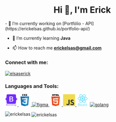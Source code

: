 <h1 align="center">Hi 👋, I'm Erick</h1>
- 🔭 I’m currently working on [Portfólio - API](https://erickelsas.github.io/portfolio-api/)

- 🌱 I’m currently learning **Java**

- 📫 How to reach me **erickelsas@gmail.com**

<h3 align="left">Connect with me:</h3>
<p align="left">
<a href="https://instagram.com/elsaserick" target="blank"><img align="center" src="https://raw.githubusercontent.com/rahuldkjain/github-profile-readme-generator/master/src/images/icons/Social/instagram.svg" alt="elsaserick" height="30" width="40" /></a>
</p>

<h3 align="left">Languages and Tools:</h3>
<p align="left"> <a href="https://getbootstrap.com" target="_blank" rel="noreferrer"> <img src="https://raw.githubusercontent.com/devicons/devicon/master/icons/bootstrap/bootstrap-plain-wordmark.svg" alt="bootstrap" width="40" height="40"/> </a> <a href="https://www.w3schools.com/css/" target="_blank" rel="noreferrer"> <img src="https://raw.githubusercontent.com/devicons/devicon/master/icons/css3/css3-original-wordmark.svg" alt="css3" width="40" height="40"/> </a> <a href="https://www.figma.com/" target="_blank" rel="noreferrer"> <img src="https://www.vectorlogo.zone/logos/figma/figma-icon.svg" alt="figma" width="40" height="40"/> </a> <a href="https://www.w3.org/html/" target="_blank" rel="noreferrer"> <img src="https://raw.githubusercontent.com/devicons/devicon/master/icons/html5/html5-original-wordmark.svg" alt="html5" width="40" height="40"/> </a> <a href="https://developer.mozilla.org/en-US/docs/Web/JavaScript" target="_blank" rel="noreferrer"> <img src="https://raw.githubusercontent.com/devicons/devicon/master/icons/javascript/javascript-original.svg" alt="javascript" width="40" height="40"/> </a> <a href="https://reactjs.org/" target="_blank" rel="noreferrer"> <img src="https://raw.githubusercontent.com/devicons/devicon/master/icons/react/react-original-wordmark.svg" alt="react" width="40" height="40"/></a> <a href="https://go.dev"><img src="https://go.dev/blog/go-brand/Go-Logo/PNG/Go-Logo_Blue.png" alt="golang" width="40" height="40"/></a> </p>

<p><img align="left" src="https://github-readme-stats.vercel.app/api/top-langs?username=erickelsas&show_icons=true&locale=en&layout=compact" alt="erickelsas" /></p>

<p>&nbsp;<img align="center" src="https://github-readme-stats.vercel.app/api?username=erickelsas&show_icons=true&locale=en" alt="erickelsas" /></p>

